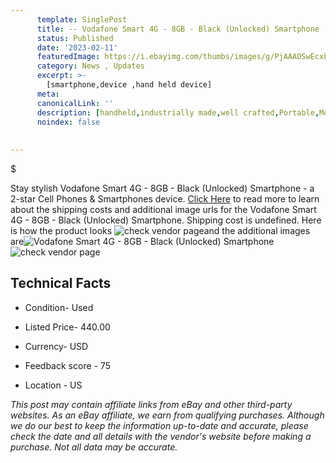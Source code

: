 ```yaml
---
      template: SinglePost
      title: -- Vodafone Smart 4G - 8GB - Black (Unlocked) Smartphone
      status: Published
      date: '2023-02-11'
      featuredImage: https://i.ebayimg.com/thumbs/images/g/PjAAAOSwEcxb-sRa/s-l225.jpg
      category: News , Updates
      excerpt: >-
        [smartphone,device ,hand held device]
      meta:
      canonicalLink: ''
      description: [handheld,industrially made,well crafted,Portable,Mobile,Compact,Convenient,Lightweight,Maneuverable,Man-portable,Miniature,Carriable,Hand-held,Light,Holdable,Transportable,Mobile device,Pocket-sized,On-the-go,Wireless,Cordless,Compact size,Convenient size, smartphone,device ,hand held device]
      noindex: false
      
        
---
```

$

Stay stylish Vodafone Smart 4G - 8GB - Black (Unlocked) Smartphone - a 2-star Cell Phones & Smartphones device. [Click Here](https://www.ebay.com/itm/362494969721?hash=item5466624779%3Ag%3APjAAAOSwEcxb-sRa&mkevt=1&mkcid=1&mkrid=711-53200-19255-0&campid=%253CePNCampaignId%253E&customid=%253CreferenceId%253E&toolid=10049) to read more to learn about the shipping costs and additional image urls for the Vodafone Smart 4G - 8GB - Black (Unlocked) Smartphone. Shipping cost is undefined. Here is how the product looks ![check vendor page](https://i.ebayimg.com/thumbs/images/g/PjAAAOSwEcxb-sRa/s-l225.jpg)and the additional images are![Vodafone Smart 4G - 8GB - Black (Unlocked) Smartphone](https://i.ebayimg.com/images/g/PjAAAOSwEcxb-sRa/s-l1600.jpg)![check vendor page](https://origin-galleryplus.ebayimg.com/ws/web/362494969721_2_0_1/225x225.jpg,https://origin-galleryplus.ebayimg.com/ws/web/362494969721_3_0_1/225x225.jpg)



 ## Technical Facts 



     
      

 - Condition- Used 


      

 - Listed Price- 440.00 


      

 - Currency- USD 


      

 - Feedback score - 75 


      

 - Location - US 


      
      

 *_This post may contain affiliate links from eBay and other third-party websites. As an eBay affiliate, we earn from qualifying purchases. Although we do our best to keep the information up-to-date and accurate, please check the date and all details with the vendor's website before making a purchase. Not all data may be accurate._*






